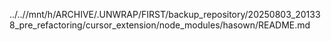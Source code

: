 ../..//mnt/h/ARCHIVE/.UNWRAP/FIRST/backup_repository/20250803_201338_pre_refactoring/cursor_extension/node_modules/hasown/README.md
